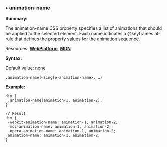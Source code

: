 ### <a name="animation-name"></a> &#8226; animation-name
**Summary:**

The animation-name CSS property specifies a list of animations that should be applied to the selected element. Each name indicates a @keyframes at-rule that defines the property values for the animation sequence.

Resources: **[WebPlatform](http://docs.webplatform.org/wiki/css/properties/animation-name)**, **[MDN](https://developer.mozilla.org/en-US/docs/Web/CSS/animation-name)**

**Syntax:**

Default value: none

    .animation-name(<single-animation-name>, …)
  
**Example:**

    div {
     .animation-name(animation-1, animation-2);
    }
    
    // Result
    div {
     -webkit-animation-name: animation-1, animation-2;
     -moz-animation-name: animation-1, animation-2;
     -opera-animation-name: animation-1, animation-2;
     animation-name: animation-1, animation-2;
    } 


